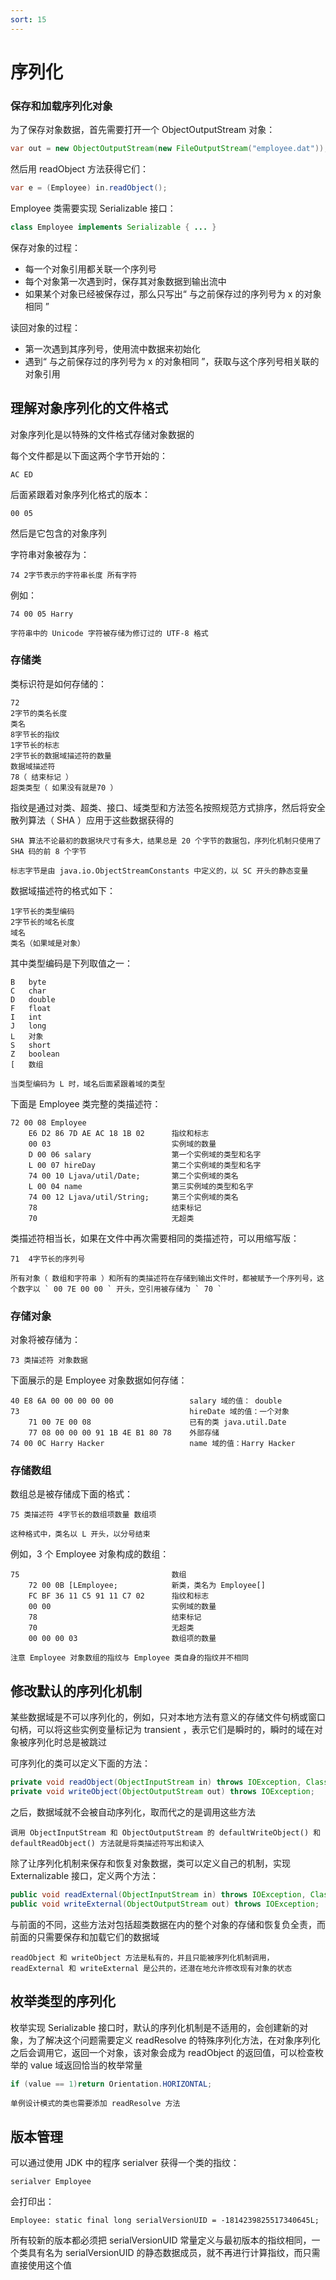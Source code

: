 ```yaml
---
sort: 15
---
```


# 序列化



### 保存和加载序列化对象

为了保存对象数据，首先需要打开一个 ObjectOutputStream 对象：

```java
var out = new ObjectOutputStream(new FileOutputStream("employee.dat"));
```

然后用 readObject 方法获得它们：

```java
var e = (Employee) in.readObject();
```

Employee 类需要实现 Serializable 接口：

```java
class Employee implements Serializable { ... }
```

保存对象的过程：

- 每一个对象引用都关联一个序列号
- 每个对象第一次遇到时，保存其对象数据到输出流中
- 如果某个对象已经被保存过，那么只写出“ 与之前保存过的序列号为 x 的对象相同 ”

读回对象的过程：

- 第一次遇到其序列号，使用流中数据来初始化
- 遇到“ 与之前保存过的序列号为 x 的对象相同 ”，获取与这个序列号相关联的对象引用



## 理解对象序列化的文件格式

对象序列化是以特殊的文件格式存储对象数据的

每个文件都是以下面这两个字节开始的：

```
AC ED
```

后面紧跟着对象序列化格式的版本：

```
00 05
```

然后是它包含的对象序列

字符串对象被存为：

```
74 2字节表示的字符串长度 所有字符
```

例如：

```
74 00 05 Harry
```

```tip
字符串中的 Unicode 字符被存储为修订过的 UTF-8 格式
```



### 存储类

类标识符是如何存储的：

```
72
2字节的类名长度
类名
8字节长的指纹
1字节长的标志
2字节长的数据域描述符的数量
数据域描述符
78（ 结束标记 ）
超类类型（ 如果没有就是70 ）
```


指纹是通过对类、超类、接口、域类型和方法签名按照规范方式排序，然后将安全散列算法（ SHA ）应用于这些数据获得的

```note
SHA 算法不论最初的数据块尺寸有多大，结果总是 20 个字节的数据包，序列化机制只使用了 SHA 码的前 8 个字节
```


```tip
标志字节是由 java.io.ObjectStreamConstants 中定义的，以 SC 开头的静态变量
```

数据域描述符的格式如下：

```
1字节长的类型编码
2字节长的域名长度
域名
类名（如果域是对象）
```

其中类型编码是下列取值之一：

```
B	byte
C	char
D	double
F	float
I	int
J	long
L	对象
S	short
Z	boolean
[	数组
```

```tip
当类型编码为 L 时，域名后面紧跟着域的类型
```

下面是 Employee 类完整的类描述符：

```
72 00 08 Employee
	E6 D2 86 7D AE AC 18 1B 02		指纹和标志
	00 03							实例域的数量
	D 00 06 salary					第一个实例域的类型和名字
	L 00 07 hireDay					第二个实例域的类型和名字
	74 00 10 Ljava/util/Date;		第二个实例域的类名
	L 00 04 name					第三实例域的类型和名字
	74 00 12 Ljava/util/String;		第三个实例域的类名
	78								结束标记
	70								无超类
```

类描述符相当长，如果在文件中再次需要相同的类描述符，可以用缩写版：

```
71	4字节长的序列号
```

```tip
所有对象（ 数组和字符串 ）和所有的类描述符在存储到输出文件时，都被赋予一个序列号，这个数字以 ` 00 7E 00 00 ` 开头，空引用被存储为 ` 70 `
```



### 存储对象

对象将被存储为：

```
73 类描述符 对象数据
```

下面展示的是 Employee 对象数据如何存储：

```
40 E8 6A 00 00 00 00 00					salary 域的值： double
73										hireDate 域的值：一个对象
	71 00 7E 00 08						已有的类 java.util.Date
	77 08 00 00 00 91 1B 4E B1 80 78	外部存储
74 00 0C Harry Hacker					name 域的值：Harry Hacker
```



### 存储数组

数组总是被存储成下面的格式：

```
75 类描述符 4字节长的数组项数量 数组项
```

```tip
这种格式中，类名以 L 开头，以分号结束
```

例如，3 个 Employee 对象构成的数组：

```
75									数组
	72 00 0B [LEmployee;			新类，类名为 Employee[]
	FC BF 36 11 C5 91 11 C7 02		指纹和标志
	00 00 							实例域的数量
	78								结束标记
	70								无超类
	00 00 00 03						数组项的数量
```

```tip
注意 Employee 对象数组的指纹与 Employee 类自身的指纹并不相同
```



## 修改默认的序列化机制

某些数据域是不可以序列化的，例如，只对本地方法有意义的存储文件句柄或窗口句柄，可以将这些实例变量标记为 transient ，表示它们是瞬时的，瞬时的域在对象被序列化时总是被跳过

可序列化的类可以定义下面的方法：

```java
private void readObject(ObjectInputStream in) throws IOException, ClassNotFoundException;
private void writeObject(ObjectOutputStream out) throws IOException;
```

之后，数据域就不会被自动序列化，取而代之的是调用这些方法

```note
调用 ObjectInputStream 和 ObjectOutputStream 的 defaultWriteObject() 和 defaultReadObject() 方法就是将类描述符写出和读入
```

除了让序列化机制来保存和恢复对象数据，类可以定义自己的机制，实现 Externalizable 接口，定义两个方法：

```java
public void readExternal(ObjectInputStream in) throws IOException, ClassNotFoundException;
public void writeExternal(ObjectOutputStream out) throws IOException;
```

与前面的不同，这些方法对包括超类数据在内的整个对象的存储和恢复负全责，而前面的只需要保存和加载它们的数据域

```warning
readObject 和 writeObject 方法是私有的，并且只能被序列化机制调用，readExternal 和 writeExternal 是公共的，还潜在地允许修改现有对象的状态
```



## 枚举类型的序列化

枚举实现 Serializable 接口时，默认的序列化机制是不适用的，会创建新的对象，为了解决这个问题需要定义 readResolve 的特殊序列化方法，在对象序列化之后会调用它，返回一个对象，该对象会成为 readObject 的返回值，可以检查枚举的 value 域返回恰当的枚举常量

```java
if (value == 1)return Orientation.HORIZONTAL;
```

```
单例设计模式的类也需要添加 readResolve 方法
```



## 版本管理

可以通过使用 JDK 中的程序 serialver 获得一个类的指纹：

```shell
serialver Employee
```

会打印出：

```
Employee: static final long serialVersionUID = -1814239825517340645L;
```

所有较新的版本都必须把 serialVersionUID 常量定义与最初版本的指纹相同，一个类具有名为 serialVersionUID 的静态数据成员，就不再进行计算指纹，而只需直接使用这个值

